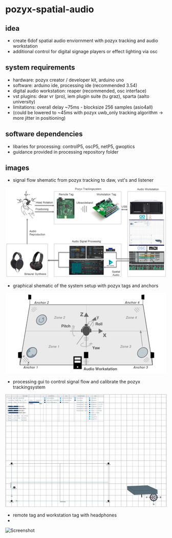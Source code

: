 # pozyx-spatial-audio

## idea

- create 6dof spatial audio enviornment with pozyx tracking and audio workstation
- additional control for digital signage players or effect lighting via osc

## system requirements

- hardware: pozyx creator / developer kit, arduino uno
- software: arduino ide, processing ide (recommended 3.54)
- digital audio workstation: reaper (recommended, osc interface)
- vst plugins: dear vr (pro), iem plugin suite (tu graz), sparta (aalto university)
- limitations: overall delay ~75ms - blocksize 256 samples (asio4all)
- (could be lowered to ~45ms with pozyx uwb_only tracking algorithm -> more jitter in positioning)

## software dependencies

- libaries for processing: controlP5, oscP5, netP5, gwoptics
- guidance provided in processing repository folder

## images

- signal flow shematic from pozyx tracking to daw, vst's and listener

![Screenshot](ressources/images/systemflow.png "systemflow")

- graphical shematic of the system setup with pozyx tags and anchors

![Screenshot](ressources/images/systemsetup.png "Title")

- processing gui to control signal flow and calibrate the pozyx trackingsystem

![Screenshot](ressources/images/processing.png)

- remote tag and workstation tag with headphones
-
![Screenshot](ressources/images/pozyx_tags.png)


